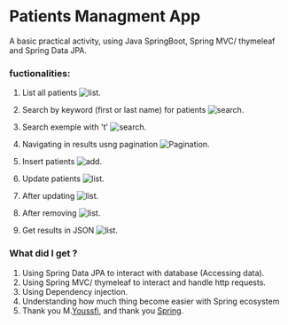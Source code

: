 # Patients Managment App

A basic practical activity, using Java SpringBoot, Spring MVC/ thymeleaf and Spring Data JPA.

### fuctionalities:

1. List all patients
   ![list](/screenshots/home.png).

2. Search by keyword (first or last name) for patients
   ![search](/screenshots/search.png).

3. Search exemple with 't'
   ![search](/screenshots/key_t.png).

4. Navigating in results usng pagination
   ![Pagination](/screenshots/navigate_in_results.png).

5. Insert patients
   ![add](/screenshots/add_pat.png).

6. Update patients
   ![list](/screenshots/update.png).

7. After updating
   ![list](/screenshots/after_editing.png).

8. After removing
   ![list](/screenshots/after_deleting.png).

9. Get results in JSON
   ![list](/screenshots/json.png).

### What did I get ?

1. Using Spring Data JPA to interact with database (Accessing data).
2. Using Spring MVC/ thymeleaf to interact and handle http requests.
3. Using Dependency injection.
4. Understanding how much thing become easier with Spring ecosystem
5. Thank you M.[Youssfi](https://github.com/mohamedYoussfi), and thank you [Spring](https://github.com/spring-projects).

